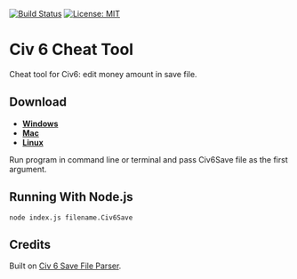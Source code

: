 [![Build Status](https://travis-ci.com/iqqmuT/civ6-cheat.svg?branch=master)](https://travis-ci.com/iqqmuT/civ6-cheat) [![License: MIT](https://img.shields.io/badge/License-MIT-yellow.svg)](https://opensource.org/licenses/MIT)

# Civ 6 Cheat Tool

Cheat tool for Civ6: edit money amount in save file.

## Download

* **[Windows](https://github.com/iqqmuT/civ6-cheat/releases/latest/download/civ6-cheat.exe)**
* **[Mac](https://github.com/iqqmuT/civ6-cheat/releases/latest/download/civ6-cheat-macos)**
* **[Linux](https://github.com/iqqmuT/civ6-cheat/releases/latest/download/civ6-cheat-linux)**

Run program in command line or terminal and pass Civ6Save file as the first argument.

## Running With Node.js

```
node index.js filename.Civ6Save
```

## Credits

Built on [Civ 6 Save File Parser](https://github.com/pydt/civ6-save-parser).
